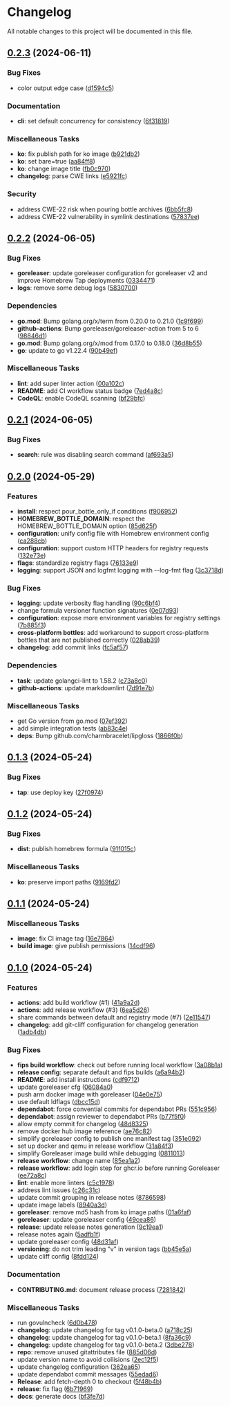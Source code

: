 # Changelog

All notable changes to this project will be documented in this file.

## [0.2.3] (2024-06-11)

### Bug Fixes

- color output edge case ([d1594c5](https://github.com/act3-ai/hops/commit/d1594c521b9301a61565fc48b825134febb516a7))

### Documentation

- **cli**: set default concurrency for consistency ([6f31819](https://github.com/act3-ai/hops/commit/6f31819ed4c617b241680ffcbaa3faf232ecca0f))

### Miscellaneous Tasks

- **ko**: fix publish path for ko image ([b921db2](https://github.com/act3-ai/hops/commit/b921db26ddb1406510fd61f38a56608dc959aef3))
- **ko**: set bare=true ([aa84ff8](https://github.com/act3-ai/hops/commit/aa84ff8b11f5bbf6dcef212c567ec8204780778f))
- **ko**: change image title ([fb0c970](https://github.com/act3-ai/hops/commit/fb0c970263eb3823f6041bceed33fc91c491e6fd))
- **changelog**: parse CWE links ([e5921fc](https://github.com/act3-ai/hops/commit/e5921fcb417adbe1947e8984a6720e397bad394a))

### Security

- address CWE-22 risk when pouring bottle archives ([6bb5fc8](https://github.com/act3-ai/hops/commit/6bb5fc864e581b0eab250d7f2def80423906637e))
- address CWE-22 vulnerability in symlink destinations ([57837ee](https://github.com/act3-ai/hops/commit/57837eefa6abf63c6ab7126cc5d12219369165ed))

## [0.2.2] (2024-06-05)

### Bug Fixes

- **goreleaser**: update goreleaser configuration for goreleaser v2 and improve Homebrew Tap deployments ([0334471](https://github.com/act3-ai/hops/commit/0334471b3ff45369940ad42fb946dcad24103d04))
- **logs**: remove some debug logs ([5830700](https://github.com/act3-ai/hops/commit/5830700572eb117a719194c4006febf0f874f5bf))

### Dependencies

- **go.mod**: Bump golang.org/x/term from 0.20.0 to 0.21.0 ([1c9f699](https://github.com/act3-ai/hops/commit/1c9f6996bada58798d05a198ba01241685534920))
- **github-actions**: Bump goreleaser/goreleaser-action from 5 to 6 ([98846d1](https://github.com/act3-ai/hops/commit/98846d184fce9f19091850ac37ee1f31c41bec47))
- **go.mod**: Bump golang.org/x/mod from 0.17.0 to 0.18.0 ([36d8b55](https://github.com/act3-ai/hops/commit/36d8b556d299c44dc0302ed55f20c1d1dee7019f))
- **go**: update to go v1.22.4 ([90b49ef](https://github.com/act3-ai/hops/commit/90b49efbe817c390f2e585d165d6f139b74beded))

### Miscellaneous Tasks

- **lint**: add super linter action ([00a102c](https://github.com/act3-ai/hops/commit/00a102c98de59a44a7977cbf1612c5246df54fd8))
- **README**: add CI workflow status badge ([7ed4a8c](https://github.com/act3-ai/hops/commit/7ed4a8c05ffb285467da07c463056f0483c1f68a))
- **CodeQL**: enable CodeQL scanning ([bf29bfc](https://github.com/act3-ai/hops/commit/bf29bfcf00d7e2a706416c49f4eb95036625690f))

## [0.2.1] (2024-06-05)

### Bug Fixes

- **search**: rule was disabling search command ([af693a5](https://github.com/act3-ai/hops/commit/af693a5684d80d4a4cc8233d1a13528daca213f5))

## [0.2.0] (2024-05-29)

### Features

- **install**: respect pour_bottle_only_if conditions ([f906952](https://github.com/act3-ai/hops/commit/f90695247bfded73688f737fbf0210877a1f808d))
- **HOMEBREW_BOTTLE_DOMAIN**: respect the HOMEBREW_BOTTLE_DOMAIN option ([85d625f](https://github.com/act3-ai/hops/commit/85d625fd99eade6744f7b61b8efb8dd64265e5ba))
- **configuration**: unify config file with Homebrew environment config ([ca288cb](https://github.com/act3-ai/hops/commit/ca288cbe246fd53ffff9444ff88e0d8a3c0951eb))
- **configuration**: support custom HTTP headers for registry requests ([132e73e](https://github.com/act3-ai/hops/commit/132e73ef4b8c3646ee99c394015f295ecb8ebd1f))
- **flags**: standardize registry flags ([76133e9](https://github.com/act3-ai/hops/commit/76133e9ba501b2867170f9d6a829c34f61e28110))
- **logging**: support JSON and logfmt logging with --log-fmt flag ([3c3718d](https://github.com/act3-ai/hops/commit/3c3718d14dc05471c034ca08d983c86b4f3ae084))

### Bug Fixes

- **logging**: update verbosity flag handling ([90c6bf4](https://github.com/act3-ai/hops/commit/90c6bf4b258ee8f7c6b5ba96379c8c797fccdb42))
- change formula versioner function signatures ([0e07d93](https://github.com/act3-ai/hops/commit/0e07d935ffa496e397a7d0342e20090593cd8da4))
- **configuration**: expose more environment variables for registry settings ([7b885f3](https://github.com/act3-ai/hops/commit/7b885f33a2db6c0d41cd8498c31d0250d7534bc3))
- **cross-platform bottles**: add workaround to support cross-platform bottles that are not published correctly ([028ab39](https://github.com/act3-ai/hops/commit/028ab392517bc9114b7eeceae87a5de9039df378))
- **changelog**: add commit links ([fc5af57](https://github.com/act3-ai/hops/commit/fc5af5759e437a44766cce46572acef57fc7d76b))

### Dependencies

- **task**: update golangci-lint to 1.58.2 ([c73a8c0](https://github.com/act3-ai/hops/commit/c73a8c0d4acf862bc503f30430ca5a12f8b677f9))
- **github-actions**: update markdownlint ([7d91e7b](https://github.com/act3-ai/hops/commit/7d91e7b77155a83cf85038dbe43e34e82eadf636))

### Miscellaneous Tasks

- get Go version from go.mod ([07ef392](https://github.com/act3-ai/hops/commit/07ef3924dd3ccabac8f4af1522e31b7315826bbb))
- add simple integration tests ([ab83c4e](https://github.com/act3-ai/hops/commit/ab83c4eedfc9d1d4f96b995223f39c7ba1587663))
- **deps**: Bump github.com/charmbracelet/lipgloss ([1866f0b](https://github.com/act3-ai/hops/commit/1866f0ba96d5b3df4f6c048ac0fd564fd2ab254a))

## [0.1.3] (2024-05-24)

### Bug Fixes

- **tap**: use deploy key ([27f0974](https://github.com/act3-ai/hops/commit/27f0974d9adcce91466ad28f6111cf222b482b94))

## [0.1.2] (2024-05-24)

### Bug Fixes

- **dist**: publish homebrew formula ([91f015c](https://github.com/act3-ai/hops/commit/91f015ceb09491b65070763c339f10c3a5585e9a))

### Miscellaneous Tasks

- **ko**: preserve import paths ([9169fd2](https://github.com/act3-ai/hops/commit/9169fd2a4d6b6539aca0694a65273971b15cb9d9))

## [0.1.1] (2024-05-24)

### Miscellaneous Tasks

- **image**: fix CI image tag ([16e7864](https://github.com/act3-ai/hops/commit/16e7864b48244e38debd0614ea6db25e7c61fb31))
- **build image**: give publish permissions ([14cdf96](https://github.com/act3-ai/hops/commit/14cdf964352d685d6caf71e2b7d71062d7bce3b1))

## [0.1.0] (2024-05-24)

### Features

- **actions**: add build workflow (#1) ([41a9a2d](https://github.com/act3-ai/hops/commit/41a9a2d99f5b066e68d9140b53728f7fbf65d0a6))
- **actions**: add release workflow (#3) ([6ea5d26](https://github.com/act3-ai/hops/commit/6ea5d269b12108c85918258394f9e5afed90e926))
- share commands between default and registry mode (#7) ([2e11547](https://github.com/act3-ai/hops/commit/2e115472a3940fa5afe1c7449783c9ff9fb3d482))
- **changelog**: add git-cliff configuration for changelog generation ([1adb4db](https://github.com/act3-ai/hops/commit/1adb4db360495c0bcc4efc2b01a9264eb4061619))

### Bug Fixes

- **fips build workflow**: check out before running local workflow ([3a08b1a](https://github.com/act3-ai/hops/commit/3a08b1a86a0dfd6a151fe49bb3a6e4d55614a846))
- **release config**: separate default and fips builds ([a6a94b2](https://github.com/act3-ai/hops/commit/a6a94b2c66673f4e52c9e50366496780b3423b75))
- **README**: add install instructions ([cdf9712](https://github.com/act3-ai/hops/commit/cdf9712c9d60e3f7661f5b4a33c86b62c8f29de3))
- update goreleaser cfg ([06084a0](https://github.com/act3-ai/hops/commit/06084a0d3b9066768713a3957b80c43a65f8217a))
- push arm docker image with goreleaser ([04e0e75](https://github.com/act3-ai/hops/commit/04e0e75d5073c071a9e56de2e5c352500933570f))
- use default ldflags ([dbcc15d](https://github.com/act3-ai/hops/commit/dbcc15d0cf50c80ffc421e3b6f5a1b4d94f0c3c4))
- **dependabot**: force convential commits for dependabot PRs ([551c956](https://github.com/act3-ai/hops/commit/551c956ef775244422c9ed14f3aa05d52832fa9d))
- **dependabot**: assign reviewer to dependabot PRs ([b77f5f0](https://github.com/act3-ai/hops/commit/b77f5f041a74afa261f604b1f10dabb84cafe4eb))
- allow empty commit for changelog ([48d8325](https://github.com/act3-ai/hops/commit/48d83258acc020644146c945fb39090cafa89001))
- remove docker hub image reference ([ae76c82](https://github.com/act3-ai/hops/commit/ae76c829b7995c36a6e6fe75495c1101645171ff))
- simplify goreleaser config to publish one manifest tag ([351e092](https://github.com/act3-ai/hops/commit/351e092316e936604da16284836671faa852ee22))
- set up docker and qemu in release workflow ([31a84f3](https://github.com/act3-ai/hops/commit/31a84f3a8620490b7926c1949a9b50ea482c1981))
- simplify Goreleaser image build while debugging ([0811013](https://github.com/act3-ai/hops/commit/081101382ec02480add6a0f2755951a6cc7a75f2))
- **release workflow**: change name ([85ea1a2](https://github.com/act3-ai/hops/commit/85ea1a2479f7ff9f1ec5c05732f2f5b3cd732e54))
- **release workflow**: add login step for ghcr.io before running Goreleaser ([ee72a8c](https://github.com/act3-ai/hops/commit/ee72a8c84e19b0d44c00da219816e237d8b0b0df))
- **lint**: enable more linters ([c5c1978](https://github.com/act3-ai/hops/commit/c5c1978174070caed7111a42426fea759ca7c0b6))
- address lint issues ([c26c31c](https://github.com/act3-ai/hops/commit/c26c31ce8a724385594eb824e6e3f6145f077a0e))
- update commit grouping in release notes ([8786598](https://github.com/act3-ai/hops/commit/87865988833c8968f2a6a8239c46b04e0c8d9b11))
- update image labels ([8940a3d](https://github.com/act3-ai/hops/commit/8940a3d122a2cd9d175ac17c0caf77f3b404a788))
- **goreleaser**: remove md5 hash from ko image paths ([01a6faf](https://github.com/act3-ai/hops/commit/01a6fafefa076a5a5ad671c120140393bf572804))
- **goreleaser**: update goreleaser config ([49cea86](https://github.com/act3-ai/hops/commit/49cea86ce22c06acfa6c8032292b1bdd6dce5c56))
- **release**: update release notes generation ([9c19ea1](https://github.com/act3-ai/hops/commit/9c19ea19a47c640bbc65d8aed8fb111a517865a6))
- release notes again ([5adfb1f](https://github.com/act3-ai/hops/commit/5adfb1f1b5cf0b4e778d73bcb30d0e0c70ad40e1))
- update goreleaser config ([48d31af](https://github.com/act3-ai/hops/commit/48d31af9073d9efa0dd5afb1daa353c5b77e7ea7))
- **versioning**: do not trim leading "v" in version tags ([bb45e5a](https://github.com/act3-ai/hops/commit/bb45e5a0142636c8d76388074737382ecedb30e7))
- update cliff config ([8fdd124](https://github.com/act3-ai/hops/commit/8fdd124efaf91aa40f3d121f0fb9c5b1ae8c96fd))

### Documentation

- **CONTRIBUTING.md**: document release process ([7281842](https://github.com/act3-ai/hops/commit/72818423ec8f1bc39c527046fcacffb53b3111ef))

### Miscellaneous Tasks

- run govulncheck ([6d0b478](https://github.com/act3-ai/hops/commit/6d0b4786109686fe4251f28cae5f01889eaec544))
- **changelog**: update changelog for tag v0.1.0-beta.0 ([a718c25](https://github.com/act3-ai/hops/commit/a718c25d65704a8de8e1ff050e90e1ace9cb742f))
- **changelog**: update changelog for tag v0.1.0-beta.1 ([8fa36c9](https://github.com/act3-ai/hops/commit/8fa36c9bb4fab42985d72d8d9a9dafc4e0583252))
- **changelog**: update changelog for tag v0.1.0-beta.2 ([3dbe278](https://github.com/act3-ai/hops/commit/3dbe278e46a215e1beb1a44063181cc4dbbf23b9))
- **repo**: remove unused gitattributes file ([885d06d](https://github.com/act3-ai/hops/commit/885d06dce46d762a94250d00ff48a926dfb9ffe6))
- update version name to avoid collisions ([2ec12f5](https://github.com/act3-ai/hops/commit/2ec12f57b05795b1d6aae31007eab08578f1d0d5))
- update changelog configuration ([362ea65](https://github.com/act3-ai/hops/commit/362ea65dad1787d02ed7033ce12d954af523253b))
- update dependabot commit messages ([55edad6](https://github.com/act3-ai/hops/commit/55edad6ed2f32a9fc94f5231b064cfdbc5bff5d8))
- **Release**: add fetch-depth 0 to checkout ([5f48b4b](https://github.com/act3-ai/hops/commit/5f48b4b5f8fb112eac68a5ac3376dcae20c0ec17))
- **release**: fix flag ([6b71969](https://github.com/act3-ai/hops/commit/6b7196947ace70c8872e678c7070e5f615adf167))
- **docs**: generate docs ([bf3fe7d](https://github.com/act3-ai/hops/commit/bf3fe7de1c3cf7f955d9e94386964ea6d966eca2))

[0.2.3]: https://github.com/act3-ai/hops/compare/v0.2.2..v0.2.3
[0.2.2]: https://github.com/act3-ai/hops/compare/v0.2.1..v0.2.2
[0.2.1]: https://github.com/act3-ai/hops/compare/v0.2.0..v0.2.1
[0.2.0]: https://github.com/act3-ai/hops/compare/v0.1.3..v0.2.0
[0.1.3]: https://github.com/act3-ai/hops/compare/v0.1.2..v0.1.3
[0.1.2]: https://github.com/act3-ai/hops/compare/v0.1.1..v0.1.2
[0.1.1]: https://github.com/act3-ai/hops/compare/v0.1.0..v0.1.1
[0.1.0]: https://github.com/act3-ai/hops/tree/v0.1.0

